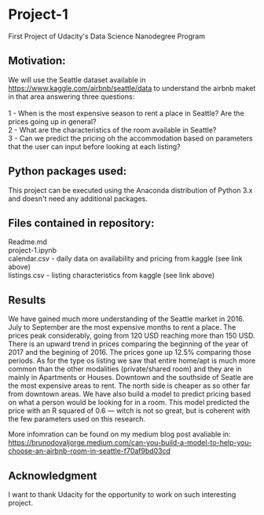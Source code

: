 # Project-1
First Project of Udacity's Data Science Nanodegree Program

## Motivation:

We will use the Seattle dataset available in https://www.kaggle.com/airbnb/seattle/data to understand the airbnb maket in that area answering three questions:<br>
<br>
1 - When is the most expensive season to rent a place in Seattle? Are the prices going up in general?<br>
2 - What are the characteristics of the room available in Seattle? <br>
3 - Can we predict the pricing oh the accommodation based on parameters that the user can input before looking at each listing?<br>

## Python packages used:

This project can be executed using the Anaconda distribution of Python 3.x and doesn't need any additional packages.

## Files contained in repository:
Readme.md <br>
project-1.ipynb<br>
calendar.csv - daily data on availability and pricing from kaggle (see link above)<br>
listings.csv - listing characteristics from kaggle (see link above)<br>

## Results
We have gained much more understanding of the Seattle market in 2016.
July to September are the most expensive months to rent a place. The prices peak considerably, going from 120 USD reaching more than 150 USD.
There is an upward trend in prices comparing the beginning of the year of 2017 and the begining of 2016. The prices gone up 12.5% comparing those periods.
As for the type os listing we saw that entire home/apt is much more common than the other modalities (private/shared room) and they are in mainly in Apartments or Houses.
Downtown and the southside of Seatle are the most expensive areas to rent. The north side is cheaper as so other far from downtown areas.
We have also build a model to predict pricing based on what a person would be looking for in a room. This model predicted the price with an R squared of 0.6 — witch is not so great, but is coherent with the few parameters used on this research.

More infomration can be found on my medium blog post avaliable in:
https://brunodovaljorge.medium.com/can-you-build-a-model-to-help-you-choose-an-airbnb-room-in-seattle-f70af9bd03cd

## Acknowledgment
I want to thank Udacity for the opportunity to work on such interesting project.

